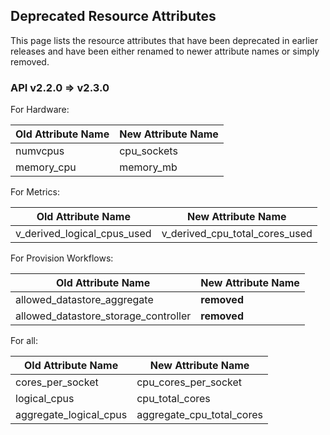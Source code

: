---
---

## Deprecated Resource Attributes

This page lists the resource attributes that have been deprecated in
earlier releases and have been either renamed to newer attribute names
or simply removed.

### API v2.2.0 ⇒ v2.3.0

For Hardware:

| Old Attribute Name | New Attribute Name |
| ------------------ | ------------------ |
| numvcpus           | cpu\_sockets       |
| memory\_cpu        | memory\_mb         |

For Metrics:

| Old Attribute Name              | New Attribute Name                  |
| ------------------------------- | ----------------------------------- |
| v\_derived\_logical\_cpus\_used | v\_derived\_cpu\_total\_cores\_used |

For Provision Workflows:

| Old Attribute Name                      | New Attribute Name |
| --------------------------------------- | ------------------ |
| allowed\_datastore\_aggregate           | **removed**        |
| allowed\_datastore\_storage\_controller | **removed**        |

For all:

| Old Attribute Name       | New Attribute Name           |
| ------------------------ | ---------------------------- |
| cores\_per\_socket       | cpu\_cores\_per\_socket      |
| logical\_cpus            | cpu\_total\_cores            |
| aggregate\_logical\_cpus | aggregate\_cpu\_total\_cores |
